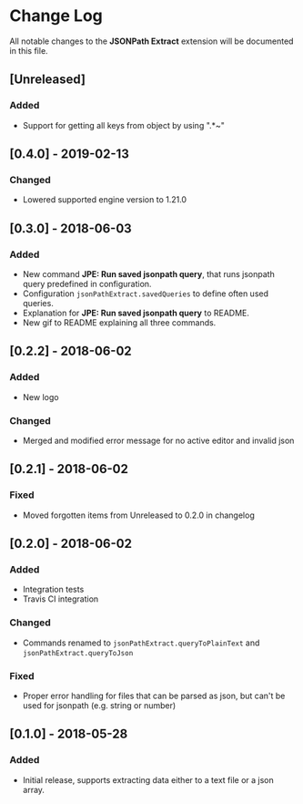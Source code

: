# Change Log
All notable changes to the **JSONPath Extract** extension will be documented in this file.

## [Unreleased]
### Added
- Support for getting all keys from object by using ".*~"

## [0.4.0] - 2019-02-13
### Changed
- Lowered supported engine version to 1.21.0

## [0.3.0] - 2018-06-03
### Added
- New command **JPE: Run saved jsonpath query**, that runs jsonpath query predefined in configuration.
- Configuration `jsonPathExtract.savedQueries` to define often used queries.
- Explanation for **JPE: Run saved jsonpath query** to README.
- New gif to README explaining all three commands.

## [0.2.2] - 2018-06-02
### Added
- New logo

### Changed
- Merged and modified error message for no active editor and invalid json

## [0.2.1] - 2018-06-02
### Fixed
- Moved forgotten items from Unreleased to 0.2.0 in changelog

## [0.2.0] - 2018-06-02
### Added
- Integration tests
- Travis CI integration

### Changed 
- Commands renamed to `jsonPathExtract.queryToPlainText` and `jsonPathExtract.queryToJson`

### Fixed
- Proper error handling for files that can be parsed as json, but can't be used for jsonpath (e.g. string or number)

## [0.1.0] - 2018-05-28
### Added
- Initial release, supports extracting data either to a text file or a json array.
